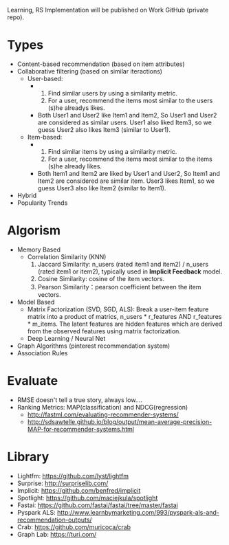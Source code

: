 Learning, RS Implementation will be published on Work GitHub (private repo).

# Types 
- Content-based recommendation (based on item attributes)
- Collaborative filtering (based on similar iteractions)
  - User-based: 
    - 1. Find similar users by using a similarity metric.
      2. For a user, recommend the items most similar to the users (s)he alreadys likes.
    - Both User1 and User2 like Item1 and Item2, So User1 and User2 are considered as similar users. User1 also liked Item3, so we guess User2 also likes Item3 (similar to User1).
  - Item-based: 
    - 1. Find similar items by using a similarity metric.
      2. For a user, recommend the items most similar to the items (s)he already likes.
    - Both Item1 and Item2 are liked by User1 and User2, So Item1 and Item2 are considered are similar item. User3 likes Item1, so we guess User3 also like Item2 (similar to Item1).
- Hybrid
- Popularity Trends

# Algorism
- Memory Based
  - Correlation Similarity (KNN)
    1. Jaccard Similarity: n_users (rated item1 and item2) / n_users (rated item1 or item2), typically used in **Implicit Feedback** model.
    2. Cosine Similarity: cosine of the item vectors.
    3. Pearson Similarity：pearson coefficient between the item vectors.
- Model Based 
  - Matrix Factorization (SVD, SGD, ALS): Break a user-item feature matrix into a product of matrics, n_users * r_features AND r_features * m_items. The latent features are hidden features which are derived from the observed features using matrix factorization.
  - Deep Learning / Neural Net
- Graph Algorithms (pinterest recommendation system)
- Association Rules

# Evaluate
- RMSE doesn't tell a true story, always low….
- Ranking Metrics: MAP(classification) and NDCG(regression)  
  - http://fastml.com/evaluating-recommender-systems/
  - http://sdsawtelle.github.io/blog/output/mean-average-precision-MAP-for-recommender-systems.html

# Library
- Lightfm: https://github.com/lyst/lightfm
- Surprise: http://surpriselib.com/
- Implicit: https://github.com/benfred/implicit
- Spotlight: https://github.com/maciejkula/spotlight
- Fastai: https://github.com/fastai/fastai/tree/master/fastai
- Pyspark ALS: http://www.learnbymarketing.com/993/pyspark-als-and-recommendation-outputs/
- Crab: https://github.com/muricoca/crab
- Graph Lab: https://turi.com/
